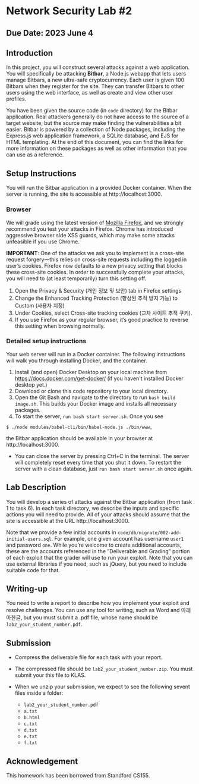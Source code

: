 # Network Security Lab #2

## Due Date: 2023 June 4

## Introduction
In this project, you will construct several attacks against a web application. You will specifically be attacking **Bitbar**, a Node.js webapp that lets users manage Bitbars, a new ultra-safe cryptocurrency. Each user is given 100 Bitbars when they register for the site. They can transfer Bitbars to other users using the web interface, as well as create and view other user profiles. 

You have been given the source code (in `code` directory) for the Bitbar application. Real attackers generally do not have access to the source of a target website, but the source may make finding the vulnerabilities a bit easier. Bitbar is powered by a collection of Node packages, including the Express.js web application framework, a SQLite database, and EJS for HTML templating. At the end of this document, you can find the links for more information on these packages as well as other information that you can use as a reference.

## Setup Instructions

You will run the Bitbar application in a provided Docker container. When the server is running, the site is accessible at http://localhost:3000.

### Browser

We will grade using the latest version of [Mozilla Firefox](https://www.mozilla.org/ko/firefox/new/), and we strongly recommend you test your attacks in Firefox. Chrome has introduced aggressive browser side XSS guards, which may make some attacks unfeasible if you use Chrome.

**IMPORTANT**: One of the attacks we ask you to implement is a cross-site request forgery—this relies on cross-site requests including the logged in user’s cookies. Firefox now defaults to a new privacy setting that blocks these cross-site cookies. In order to successfully complete your attacks, you will need to (at least temporarily) turn this setting off.

1. Open the Privacy & Security (개인 정보 및 보안) tab in Firefox settings
2. Change the Enhanced Tracking Protection (향상된 추적 방지 기능) to Custom (사용자 지정)
3. Under Cookies, select Cross-site tracking cookies (교차 사이트 추적 쿠키).
4. If you use Firefox as your regular browser, it’s good practice to reverse this setting when browsing normally.

### Detailed setup instructions

Your web server will run in a Docker container. The following instructions will walk you through installing Docker, and the container.

1. Install (and open) Docker Desktop on your local machine from https://docs.docker.com/get-docker/ (if you haven't installed Docker desktop yet.)
2. Download or clone this code repository to your local directory.
3. Open the Git Bash and navigate to the directory to run ```bash build image.sh```. This builds your Docker image and installs all necessary packages.
4. To start the server, ```run bash start server.sh```. Once you see
```
$ ./node modules/babel-cli/bin/babel-node.js ./bin/www,
```
the Bitbar application should be available in your browser at http://localhost:3000.
* You can close the server by pressing Ctrl+C in the terminal. The server will completely reset every time that you shut it down. To restart the server with a clean database, just `run bash start server.sh` once again.

## Lab Description

You will develop a series of attacks against the Bitbar application (from task 1 to task 6). In each task directory, we describe the inputs and specific actions you will need to provide. All of your attacks should assume that the site is accessible at the URL http://localhost:3000.

Note that we provide a few initial accounts in `code/db/migrate/002-add-initial-users.sql`. For example, one given account has username `user1` and password `one`. While you’re welcome to create additional accounts, these are the accounts referenced in the ”Deliverable and Grading” portion of each exploit that the grader will use to run your exploit. Note that you can use external libraries if you need, such as jQuery, but you need to include suitable code for that.

## Writing-up
You need to write a report to describe how you implement your exploit and resolve challenges. You can use any tool for writing, such as Word and 아래아한글, but you must submit a .pdf file, whose name should be ```lab2_your_student_number.pdf```.

## Submission
* Compress the deliverable file for each task with your report.
* The compressed file should be ```lab2_your_student_number.zip```. You must submit your this file to KLAS.

* When we unzip your submission, we expect to see the following sevent files inside a folder:
  * `lab2_your_student_number.pdf`
  * `a.txt`
  * `b.html`
  * `c.txt`
  * `d.txt`
  * `e.txt`
  * `f.txt`

## Acknowledgement
This homework has been borrowed from Standford CS155.
